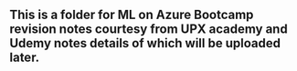 ## This is a folder for ML on Azure Bootcamp revision notes courtesy from UPX academy and Udemy notes details of which will be uploaded later.
